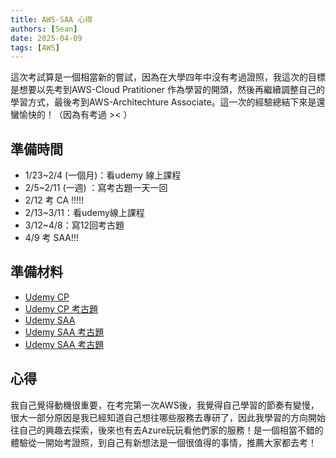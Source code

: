 ```yaml
---
title: AWS-SAA 心得
authors: [Sean]
date: 2025-04-09
tags: [AWS]
---
```


這次考試算是一個相當新的嘗試，因為在大學四年中沒有考過證照，我這次的目標是想要以先考到AWS-Cloud Pratitioner 作為學習的開頭，然後再繼續調整自己的學習方式，最後考到AWS-Architechture Associate。這一次的經驗總結下來是還蠻愉快的！（因為有考過 >< ）

<!-- truncate -->
## 準備時間
- 1/23~2/4 (一個月)：看udemy 線上課程
- 2/5~2/11 (一週) ：寫考古題一天一回
- 2/12 考 CA !!!!!
- 2/13~3/11：看udemy線上課程
- 3/12~4/8：寫12回考古題
- 4/9 考 SAA!!!

## 準備材料
- [Udemy CP](https://www.udemy.com/course/aws-certified-cloud-practitioner-new)
- [Udemy CP 考古題](https://www.udemy.com/course/practice-exams-aws-certified-cloud-practitioner)
- [Udemy SAA](https://www.udemy.com/course/aws-certified-solutions-architect-associate-saa-c03)
- [Udemy SAA 考古題](https://www.udemy.com/course/aws-certified-solutions-architect-associate-practice-tests-k)
- [Udemy SAA 考古題](https://www.udemy.com/course/aws-certified-solutions-architect-associate-practice-tests-k)

## 心得
我自己覺得動機很重要，在考完第一次AWS後，我覺得自己學習的節奏有變慢，很大一部分原因是我已經知道自己想往哪些服務去專研了，因此我學習的方向開始往自己的興趣去探索，後來也有去Azure玩玩看他們家的服務！是一個相當不錯的體驗從一開始考證照，到自己有新想法是一個很值得的事情，推薦大家都去考！
